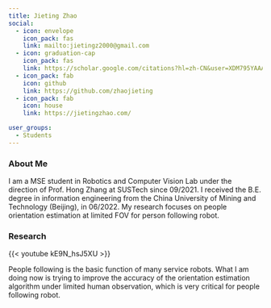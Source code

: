```yaml
---
title: Jieting Zhao
social:
  - icon: envelope 
    icon_pack: fas
    link: mailto:jietingz2000@gmail.com
  - icon: graduation-cap 
    icon_pack: fas
    link: https://scholar.google.com/citations?hl=zh-CN&user=XDM795YAAAAJ
  - icon_pack: fab
    icon: github
    link: https://github.com/zhaojieting
  - icon_pack: fab
    icon: house
    link: https://jietingzhao.com/

user_groups:
  - Students
---
```

### About Me
I am a MSE student in Robotics and Computer Vision Lab under the direction of Prof. Hong Zhang at SUSTech since 09/2021. I received the B.E. degree in information engineering from the China University of Mining and Technology (Beijing), in 06/2022. My research focuses on people orientation estimation at limited FOV for person following robot.

### Research
{{< youtube kE9N_hsJ5XU >}}

People following is the basic function of many service robots.
What I am doing now is trying to improve the accuracy of the orientation estimation algorithm under limited human observation, which is very critical for people following robot.